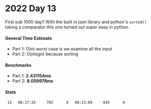 # 2022 Day 13

First sub 1000 day!!
With the built in json library and python's `sorted()` taking a comparator this one turned out super easy in python.

#### General Time Estimate
- Part 1: O(n) worst case is we examine all the input 
- Part 2: O(nlogn) because sorting

#### Benchmarks
- Part 1: **2.431154ms**
- Part 2: **8.059978ms**

#### Stats
```
 13   00:17:26     702      0   00:23:09     645      0
```
